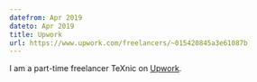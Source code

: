 ```yaml
---
datefrom: Apr 2019
dateto: Apr 2019
title: Upwork
url: https://www.upwork.com/freelancers/~015420845a3e61087b
---
```


I am a part-time freelancer TeXnic on [Upwork](https://www.upwork.com/freelancers/~015420845a3e61087b).